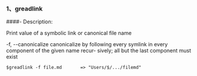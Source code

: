 
### 1、greadlink

####- Description:

Print value of a symbolic link or canonical file name

-f, --canonicalize
              canonicalize  by  following  every  symlink  in every component of the given name recur-
              sively; all but the last component must exist

```
$greadlink -f file.md		=> "Users/$/.../filemd"
```